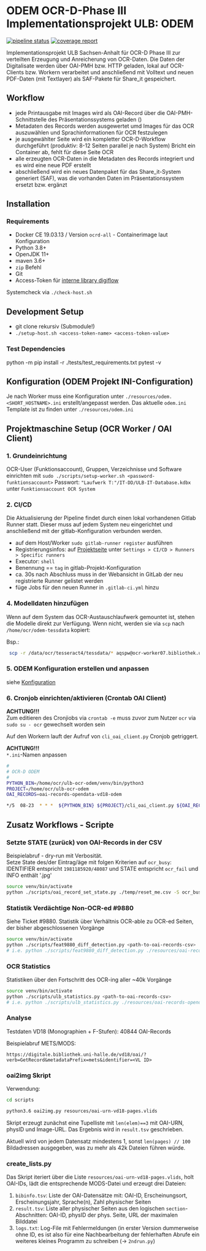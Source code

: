 # ODEM OCR-D-Phase III Implementationsprojekt ULB: ODEM

[![pipeline status](https://git.itz.uni-halle.de/ulb/ulb-ocr-odem/badges/master/pipeline.svg)](https://git.itz.uni-halle.de/ulb/ulb-ocr-odem/badges/master/pipeline.svg)
[![coverage report](https://git.itz.uni-halle.de/ulb/ulb-ocr-odem/badges/master/coverage.svg)](https://git.itz.uni-halle.de/ulb/ulb-ocr-odem/commits/master)

Implementationsprojekt ULB Sachsen-Anhalt für OCR-D Phase III zur verteilten Erzeugung und Anreicherung von OCR-Daten.
Die Daten der Digitalisate werden über OAI-PMH bzw. HTTP geladen, lokal auf OCR-Clients bzw. Workern verarbeitet und
anschließend mit Volltext und neuen PDF-Daten (mit Textlayer) als SAF-Pakete für Share_it gespeichert.

## Workflow

* jede Printausgabe mit Images wird als OAI-Record über die OAI-PMH-Schnittstelle des Präsentationssystems geladen ()
* Metadaten des Records werden ausgewertet umd Images für das OCR auszuwählen und Sprachinformationen für OCR festzulegen
* je ausgewählter Seite wird ein kompletter OCR-D-Workflow durchgeführt (produktiv: 8-12 Seiten parallel je nach System)
  Bricht ein Container ab, fehlt für diese Seite OCR
* alle erzeugten OCR-Daten in die Metadaten des Records integriert und es wird eine neue PDF erstellt
* abschließend wird ein neues Datenpaket für das Share_it-System generiert (SAF), was die vorhanden Daten im Präsentationssystem ersetzt bzw. ergänzt

## Installation

### Requirements

* Docker CE 19.03.13 / Version `ocrd-all` - Containerimage laut Konfiguration
* Python 3.8+
* OpenJDK 11+
* maven 3.6+
* `zip` Befehl
* Git
* Access-Token für [interne library digiflow](https://git.itz.uni-halle.de/ulb/ulb-digiflow)

Systemcheck via `./check-host.sh`

## Development Setup

* git clone rekursiv (Submodule!)
* `./setup-host.sh <access-token-name> <access-token-value>`

### Test Dependencies

   python -m pip install -r ./tests/test_requirements.txt
   pytest -v

## Konfiguration (ODEM Projekt INI-Configuration)

Je nach Worker muss eine Konfiguration unter `./resources/odem.<SHORT_HOSTNAME>.ini` erstellt/angepasst werden.
Das aktuelle `odem.ini` Template ist zu finden unter `./resources/odem.ini`

## Projektmaschine Setup (OCR Worker / OAI Client)

### 1. Grundeinrichtung

OCR-User (Funktionsaccount), Gruppen, Verzeichnisse und Software einrichten mit `sudo ./scripts/setup-worker.sh <password-funktionsaccount>`
Passwort: `"Laufwerk T:"/IT-DD/ULB-IT-Database.kdbx` unter `Funktionsaccount OCR System`

### 2. CI/CD

Die Aktualisierung der Pipeline findet durch einen lokal vorhandenen Gitlab Runner statt.
Dieser muss auf jedem System neu eingerichtet und anschließend mit der gitlab-Konfiguration verbunden werden.

* auf dem Host/Worker `sudo gitlab-runner register` ausführen
* Registrierungsinfos: auf [Projektseite](https://git.itz.uni-halle.de/ulb/ulb-ocr-odem) unter `Settings > CI/CD > Runners > Specific runners`
* Executor: `shell`
* Benennung == `tag` in gitlab-Projekt-Konfiguration
* ca. 30s nach Abschluss muss in der Webansicht in GitLab der neu registrierte Runner gelistet werden
* füge Jobs für den neuen Runner in `.gitlab-ci.yml` hinzu

### 4. Modelldaten hinzufügen

Wenn auf dem System das OCR-Austauschlaufwerk gemountet ist, stehen die Modelle direkt zur Verfügung.
Wenn nicht, werden sie via `scp` nach `/home/ocr/odem-tessdata` kopiert:

Bsp.:

   ```bash
    scp -r /data/ocr/tesseract4/tessdata/* aqspw@ocr-worker07.bibliothek.uni-halle.de:/home/ocr/odem-tessdata
   ```

### 5. ODEM Konfiguration erstellen und anpassen

siehe [Konfiguration](#konfiguration-odem-projekt-ini-configuration)

### 6. Cronjob einrichten/aktivieren (Crontab OAI Client)

**ACHTUNG!!!** \
Zum editieren des Cronjiobs via `crontab -e` muss zuvor zum Nutzer `ocr` via `sudo su - ocr` gewechselt worden sein

Auf den Workern lauft der Aufruf von `cli_oai_client.py` Cronjob getriggert.

**ACHTUNG!!!** \
`*.ini`-Namen anpassen

```bash
#
# OCR-D ODEM
#
PYTHON_BIN=/home/ocr/ulb-ocr-odem/venv/bin/python3
PROJECT=/home/ocr/ulb-ocr-odem
OAI_RECORDS=oai-records-opendata-vd18-odem

*/5  08-23  * * *  ${PYTHON_BIN} ${PROJECT}/cli_oai_client.py ${OAI_RECORDS} -c ${PROJECT}/resources/odem.ocr-workerXX.ini -l
```

## Zusatz Workflows - Scripte

### Setzte STATE (zurück) von OAI-Records in der CSV

Beispielabruf - dry-run mit Verbosität.  
Setze State des/der Eintrag/äge mit folgen Kriterien auf `ocr_busy`:
IDENTIFIER entspricht `1981185920/48087` und STATE entspricht `ocr_fail` und INFO enthält '.jpg'

```bash
source venv/bin/activate
python ./scripts/oai_record_set_state.py ./temp/reset_me.csv -S ocr_busy -DV -s ocr_fail -t .jpg -i 1981185920/48087
```

### Statistik Verdächtige Non-OCR-ed #9880

Siehe Ticket #9880. Statistik über Verhältnis OCR-able zu OCR-ed Seiten, der bisher abgeschlossenen Vorgänge

```bash
source venv/bin/activate
python ./scripts/feat9880_diff_detection.py <path-to-oai-records-csv>
# i.e. python ./scripts/feat9880_diff_detection.py ./resources/oai-records-opendata-vd18-odem.csv
```

### OCR Statistics

Statistiken über den Fortschritt des OCR-ing aller ~40k Vorgänge

```bash
source venv/bin/activate
python ./scripts/ulb_statistics.py <path-to-oai-records-csv>
# i.e. python ./scripts/ulb_statistics.py ./resources/oai-records-opendata-vd18-odem.csv
```

### Analyse

Testdaten VD18 (Monographien + F-Stufen): 40844 OAI-Records

Beispielabruf METS/MODS:

`https://digitale.bibliothek.uni-halle.de/vd18/oai/?verb=GetRecord&metadataPrefix=mets&identifier=<VL ID>`

### oai2img Skript

Verwendung:

```bash
cd scripts

python3.6 oai2img.py resources/oai-urn-vd18-pages.vlids
```

Skript erzeugt zunächst eine Tupelliste mit `len(elem)==3` mit OAI-URN, physID und Image-URL.
Das Ergebnis wird in `result.tsv` geschrieben.

Aktuell wird von jedem Datensatz mindestens 1, sonst `len(pages) // 100` Bildadressen ausgegeben, was zu mehr als 42k
Dateien führen würde.

### create_lists.py

Das Skript iteriert über die Liste `resources/oai-urn-vd18-pages.vlids`, holt OAI-IDs, lädt die entsprechende MODS-Datei
und erzeugt drei Dateien:

1. `bibinfo.tsv`: Liste der OAI-Datensätze mit: OAI-ID, Erscheinungsort, Erscheinungsjahr, Sprache(n), Zahl physischer
   Seiten
2. `result.tsv`: Liste aller physischer Seiten aus den logischen `section`-Abschnitten: OAI-ID, physID der phys. Seite,
   URL der maximalen Bilddatei
3. `logs.txt`: Log-File mit Fehlermeldungen (in erster Version dummerweise ohne ID, es ist also für eine Nachbearbeitung
   der fehlerhaften Abrufe ein weiteres kleines Programm zu schreiben (-> `2ndrun.py`)
